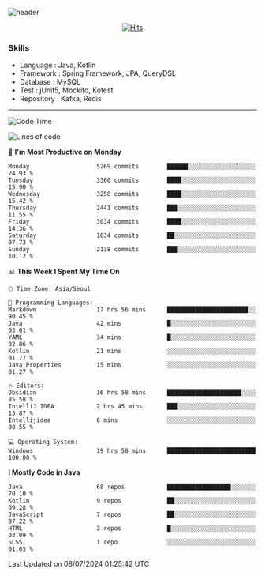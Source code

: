 <!-- Github Profile Readme로 프로필 꾸미기 : https://zzsza.github.io/development/2020/07/10/make-github-profile-readme/ -->

<!-- github theme -->
  <!-- 
    ![header](https://capsule-render.vercel.app/api?type=slice&color=e0f0e3&height=150&section=header&text=beasy&fontSize=45)
  -->
  ![header](https://capsule-render.vercel.app/api?type=soft&color=e0f0e3&height=150&section=header&text=Choi-YongSeok&fontSize=55&animation=twinkling)


<!-- hits count : https://hits.seeyoufarm.com/ -->
<div align=center>
    
  [![Hits](https://hits.seeyoufarm.com/api/count/incr/badge.svg?url=https%3A%2F%2Fgithub.com%2Fchoi-ys&count_bg=%2379C83D&title_bg=%23555555&icon=&icon_color=%23E7E7E7&title=hits&edge_flat=false)](https://hits.seeyoufarm.com)

</div>


<!-- Committed Top Lang -->
<div align=center>
</div>


### Skills
 - Language : Java, Kotlin
 - Framework : Spring Framework, JPA, QueryDSL
 - Database : MySQL
 - Test : jUnit5, Mockito, Kotest
 - Repository : Kafka, Redis

---

<!--START_SECTION:waka-->
![Code Time](http://img.shields.io/badge/Code%20Time-4%2C215%20hrs%2023%20mins-blue)

![Lines of code](https://img.shields.io/badge/From%20Hello%20World%20I%27ve%20Written-14.9%20million%20lines%20of%20code-blue)

📅 **I'm Most Productive on Monday** 

```text
Monday                   5269 commits        ██████░░░░░░░░░░░░░░░░░░░   24.93 % 
Tuesday                  3360 commits        ████░░░░░░░░░░░░░░░░░░░░░   15.90 % 
Wednesday                3258 commits        ████░░░░░░░░░░░░░░░░░░░░░   15.42 % 
Thursday                 2441 commits        ███░░░░░░░░░░░░░░░░░░░░░░   11.55 % 
Friday                   3034 commits        ████░░░░░░░░░░░░░░░░░░░░░   14.36 % 
Saturday                 1634 commits        ██░░░░░░░░░░░░░░░░░░░░░░░   07.73 % 
Sunday                   2138 commits        ███░░░░░░░░░░░░░░░░░░░░░░   10.12 % 
```


📊 **This Week I Spent My Time On** 

```text
🕑︎ Time Zone: Asia/Seoul

💬 Programming Languages: 
Markdown                 17 hrs 56 mins      ███████████████████████░░   90.45 % 
Java                     42 mins             █░░░░░░░░░░░░░░░░░░░░░░░░   03.61 % 
YAML                     34 mins             █░░░░░░░░░░░░░░░░░░░░░░░░   02.86 % 
Kotlin                   21 mins             ░░░░░░░░░░░░░░░░░░░░░░░░░   01.77 % 
Java Properties          15 mins             ░░░░░░░░░░░░░░░░░░░░░░░░░   01.27 % 

🔥 Editors: 
Obsidian                 16 hrs 58 mins      █████████████████████░░░░   85.58 % 
IntelliJ IDEA            2 hrs 45 mins       ███░░░░░░░░░░░░░░░░░░░░░░   13.87 % 
Intellijidea             6 mins              ░░░░░░░░░░░░░░░░░░░░░░░░░   00.55 % 

💻 Operating System: 
Windows                  19 hrs 50 mins      █████████████████████████   100.00 % 
```

**I Mostly Code in Java** 

```text
Java                     68 repos            ██████████████████░░░░░░░   70.10 % 
Kotlin                   9 repos             ██░░░░░░░░░░░░░░░░░░░░░░░   09.28 % 
JavaScript               7 repos             ██░░░░░░░░░░░░░░░░░░░░░░░   07.22 % 
HTML                     3 repos             █░░░░░░░░░░░░░░░░░░░░░░░░   03.09 % 
SCSS                     1 repo              ░░░░░░░░░░░░░░░░░░░░░░░░░   01.03 % 
```




 Last Updated on 08/07/2024 01:25:42 UTC
<!--END_SECTION:waka-->

<!-- 
![footer](https://capsule-render.vercel.app/api?section=footer&type=slice&color=e0f0e3)
-->

